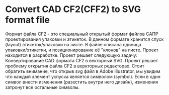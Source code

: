 # Convert CAD CF2(CFF2) to SVG format file
Формат файла CF2 - это специальный открытый формат файлов САПР проектирования упаковки и этикеток. В данном формате хранится спуск (layout) этикеток/упаковки на листе. В файле описана одиница упаковки/этикетки, и позиционирование её "клонов" на листе.
Проект находится в разработке.
Проект решает следующую задачу: Конвертирование CAD формата CF2 в векторный SVG.
Проект решает проблему открытия файла CF2 в веркторных редакторах. 
Стоит обратить внимание, что открыв svg файл в Adobe Illustrator, мы увидим что каждый элемент успуска является символом (symbol). Если в один символ внести изменения (разестить внутри него дизайн), изменения затронут все остальные символы.
